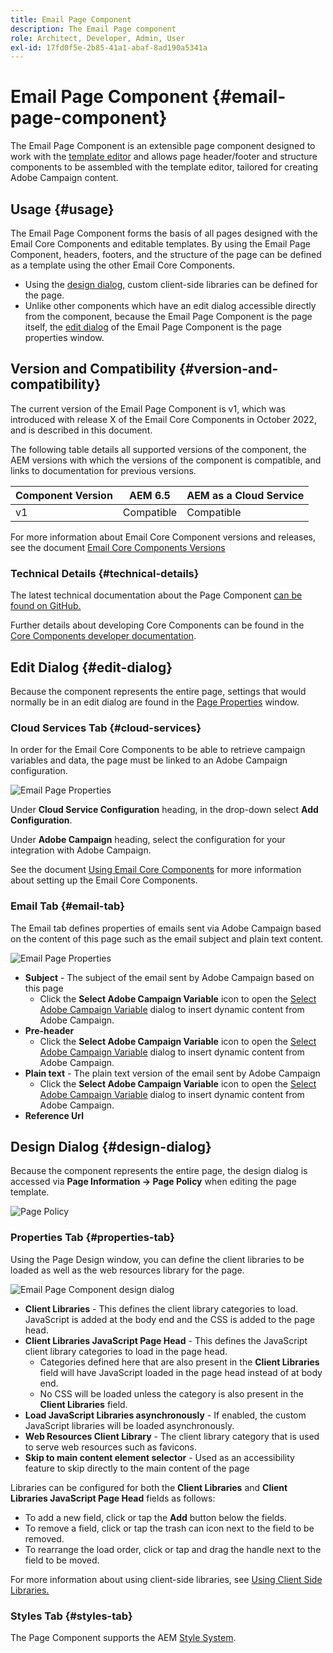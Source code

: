 ```yaml
---
title: Email Page Component
description: The Email Page component
role: Architect, Developer, Admin, User
exl-id: 17fd0f5e-2b85-41a1-abaf-8ad190a5341a
---
```


# Email Page Component {#email-page-component}

The Email Page Component is an extensible page component designed to work with the [template editor](https://experienceleague.adobe.com/docs/experience-manager-cloud-service/sites/authoring/features/templates.html) and allows page header/footer and structure components to be assembled with the template editor, tailored for creating Adobe Campaign content.

## Usage {#usage}

The Email Page Component forms the basis of all pages designed with the Email Core Components and editable templates. By using the Email Page Component, headers, footers, and the structure of the page can be defined as a template using the other Email Core Components.

* Using the [design dialog,](#design-dialog) custom client-side libraries can be defined for the page. 
* Unlike other components which have an edit dialog accessible directly from the component, because the Email Page Component is the page itself, the [edit dialog](#edit-dialog) of the Email Page Component is the page properties window.

## Version and Compatibility {#version-and-compatibility}

The current version of the Email Page Component is v1, which was introduced with release X of the Email Core Components in October 2022, and is described in this document.

The following table details all supported versions of the component, the AEM versions with which the versions of the component is compatible, and links to documentation for previous versions.

|Component Version|AEM 6.5|AEM as a Cloud Service|
|---|---|---|
|v1|Compatible|Compatible|

For more information about Email Core Component versions and releases, see the document [Email Core Components Versions](/help/email/versions.md)

### Technical Details {#technical-details}

The latest technical documentation about the Page Component [can be found on GitHub.](https://adobe.com/go/aem_cmp_tech_email_page_v1)

Further details about developing Core Components can be found in the [Core Components developer documentation](/help/developing/overview.md).

## Edit Dialog {#edit-dialog}

Because the component represents the entire page, settings that would normally be in an edit dialog are found in the [Page Properties](https://experienceleague.adobe.com/docs/experience-manager-cloud-service/sites/authoring/fundamentals/page-properties.html) window.

### Cloud Services Tab {#cloud-services}

In order for the Email Core Components to be able to retrieve campaign variables and data, the page must be linked to an Adobe Campaign configuration. 

![Email Page Properties](/help/email/assets/email-page-properties.png)

Under **Cloud Service Configuration** heading, in the drop-down select **Add Configuration**.

Under **Adobe Campaign** heading, select the configuration for your integration with Adobe Campaign.

See the document [Using Email Core Components](/help/email/using.md) for more information about setting up the Email Core Components.

### Email Tab {#email-tab}

The Email tab defines properties of emails sent via Adobe Campaign based on the content of this page such as the email subject and plain text content.

![Email Page Properties](/help/email/assets/email-page-properties-email.png)

* **Subject** - The subject of the email sent by Adobe Campaign based on this page
  * Click the **Select Adobe Campaign Variable** icon to open the [Select Adobe Campaign Variable](/help/email/campaign-variables.md) dialog to insert dynamic content from Adobe Campaign.
* **Pre-header**
  * Click the **Select Adobe Campaign Variable** icon to open the [Select Adobe Campaign Variable](/help/email/campaign-variables.md) dialog to insert dynamic content from Adobe Campaign.
* **Plain text** - The plain text version of the email sent by Adobe Campaign
  * Click the **Select Adobe Campaign Variable** icon to open the [Select Adobe Campaign Variable](/help/email/campaign-variables.md) dialog to insert dynamic content from Adobe Campaign.
* **Reference Url**

## Design Dialog {#design-dialog}

Because the component represents the entire page, the design dialog is accessed via **Page Information -&gt; Page Policy** when editing the page template.

![Page Policy](/help/assets/page-policy.png)

### Properties Tab {#properties-tab}

Using the Page Design window, you can define the client libraries to be loaded as well as the web resources library for the page.

![Email Page Component design dialog](/help/email/assets/email-page-design.png)

* **Client Libraries** - This defines the client library categories to load. JavaScript is added at the body end and the CSS is added to the page head.
* **Client Libraries JavaScript Page Head** - This defines the JavaScript client library categories to load in the page head.
  * Categories defined here that are also present in the **Client Libraries** field will have JavaScript loaded in the page head instead of at body end.  
  * No CSS will be loaded unless the category is also present in the **Client Libraries** field.
* **Load JavaScript Libraries asynchronously** - If enabled, the custom JavaScript libraries will be loaded asynchronously.
* **Web Resources Client Library** - The client library category that is used to serve web resources such as favicons.
* **Skip to main content element selector** - Used as an accessibility feature to skip directly to the main content of the page

Libraries can be configured for both the **Client Libraries** and **Client Libraries JavaScript Page Head** fields as follows:

* To add a new field, click or tap the **Add** button below the fields.
* To remove a field, click or tap the trash can icon next to the field to be removed.
* To rearrange the load order, click or tap and drag the handle next to the field to be moved.

For more information about using client-side libraries, see [Using Client Side Libraries.](https://helpx.adobe.com/experience-manager/6-5/sites/developing/using/clientlibs.html)

### Styles Tab {#styles-tab}

The Page Component supports the AEM [Style System](/help/get-started/authoring.md#component-styling).
